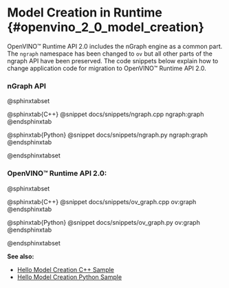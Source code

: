 # Model Creation in Runtime {#openvino_2_0_model_creation}

OpenVINO™ Runtime API 2.0 includes the nGraph engine as a common part. The `ngraph` namespace has been changed to `ov` but all other parts of the ngraph API have been preserved.
The code snippets below explain how to change application code for migration to OpenVINO™ Runtime API 2.0.

### nGraph API

@sphinxtabset

@sphinxtab{C++}
@snippet docs/snippets/ngraph.cpp ngraph:graph
@endsphinxtab

@sphinxtab{Python}
@snippet docs/snippets/ngraph.py ngraph:graph
@endsphinxtab

@endsphinxtabset

### OpenVINO™ Runtime API 2.0:

@sphinxtabset

@sphinxtab{C++}
@snippet docs/snippets/ov_graph.cpp ov:graph
@endsphinxtab

@sphinxtab{Python}
@snippet docs/snippets/ov_graph.py ov:graph
@endsphinxtab

@endsphinxtabset

**See also:**
- [Hello Model Creation C++ Sample](../../../samples/cpp/model_creation_sample/README.md)
- [Hello Model Creation Python Sample](../../../samples/python/model_creation_sample/README.md)
